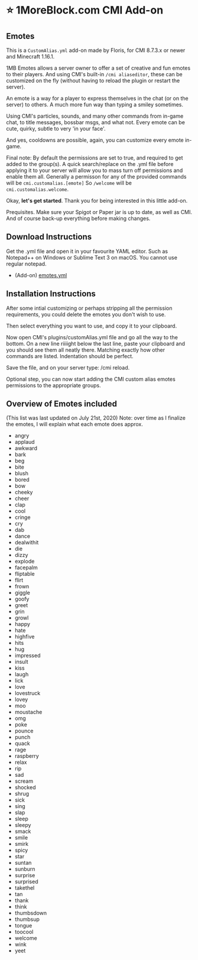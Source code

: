 # :star: 1MoreBlock.com CMI Add-on

## Emotes

This is a `CustomAlias.yml` add-on made by Floris, for CMI 8.7.3.x or newer and Minecraft 1.16.1. 

1MB Emotes allows a server owner to offer a set of creative and fun emotes to their players. And using CMI's built-in `/cmi aliaseditor`, these can be customized on the fly (without having to reload the plugin or restart the server).

An emote is a way for a player to express themselves in the chat (or on the server) to others. A much more fun way than typing a smiley sometimes.

Using CMI's particles, sounds, and many other commands from in-game chat, to title messages, bossbar msgs, and what not. Every emote can be cute, quirky, subtle to very 'in your face'.

And yes, cooldowns are possible, again, you can customize every emote in-game. 

Final note: By default the permissions are set to true, and required to get added to the group(s). A quick search/replace on the .yml file before applying it to your server will allow you to mass turn off permissions and enable them all. Generally a permisson for any of the provided commands will be `cmi.customalias.[emote]` So `/welcome` will be `cmi.customalias.welcome`. 

Okay, **let's get started**. Thank you for being interested in this little add-on.

Prequisites. Make sure your Spigot or Paper jar is up to date, as well as CMI. And of course back-up everything before making changes. 

## Download Instructions

Get the .yml file and open it in your favourite YAML editor. Such as Notepad++ on Windows or Sublime Text 3 on macOS. You cannot use regular notepad.

- (Add-on) [emotes.yml](/Resources/Add-ons/emotes.yml)

## Installation Instructions

After some intial customizing or perhaps stripping all the permission requirements, you could delete the emotes you don't wish to use. 

Then select everything you want to use, and copy it to your clipboard. 

Now open CMI's plugins/customAlias.yml file and go all the way to the bottom. On a new line riiiight below the last line, paste your clipboard and you should see them all neatly there. Matching exactly how other commands are listed. Indentation should be perfect.

Save the file, and on your server type: /cmi reload. 

Optional step, you can now start adding the CMI custom alias emotes permissions to the appropriate groups.

## Overview of Emotes included

(This list was last updated on July 21st, 2020)
Note: over time as I finalize the emotes, I will explain what each emote does approx. 

- angry
- applaud
- awkward
- bark
- beg
- bite
- blush
- bored
- bow
- cheeky
- cheer
- clap
- cool
- cringe
- cry
- dab
- dance
- dealwithit
- die
- dizzy
- explode
- facepalm
- fliptable
- flirt
- frown
- giggle
- goofy
- greet
- grin
- growl
- happy
- hate
- highfive
- hits
- hug
- impressed
- insult
- kiss
- laugh
- lick
- love
- lovestruck
- lovey
- moo
- moustache
- omg
- poke
- pounce
- punch
- quack
- rage
- raspberry
- relax
- rip
- sad
- scream
- shocked
- shrug
- sick
- sing
- slap
- sleep
- sleepy
- smack
- smile
- smirk
- spicy
- star
- suntan
- sunburn
- surprise
- surprised
- takethel
- tan
- thank
- think
- thumbsdown
- thumbsup
- tongue
- toocool
- welcome
- wink
- yeet

